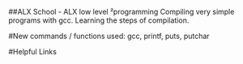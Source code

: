 ##ALX School - ALX low level ²programming
Compiling very simple programs with gcc. Learning the steps of compilation.

#New commands / functions used:
gcc, printf, puts, putchar

#Helpful Links
